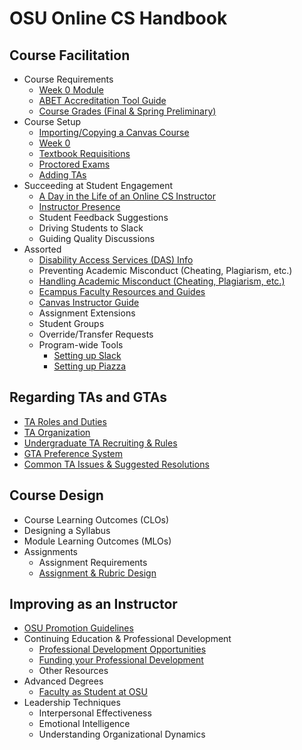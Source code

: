 # OSU Online CS Handbook

## Course Facilitation

- Course Requirements
  - [Week 0 Module](Week0List.html)
  - [ABET Accreditation Tool Guide](ABETGuide.html)
  - [Course Grades (Final & Spring Preliminary)](IssuingGrades.html)
- Course Setup
  - [Importing/Copying a Canvas Course](https://ecampus.oregonstate.edu/faculty/canvas/QuickReference-ImportYourCourseContent.pdf)
  - [Week 0](Week0List.html)
  - [Textbook Requisitions](https://ecampus.oregonstate.edu/faculty/manual/textbook.htm)
  - [Proctored Exams](ProctoredExams.html)
  - [Adding TAs](https://ecampus.oregonstate.edu/faculty/canvas/QuickReference-ManageAssistants.pdf)
- Succeeding at Student Engagement
  - [A Day in the Life of an Online CS Instructor](DayInTheLife.html)
  - [Instructor Presence](InstructorPresence.html)
  - Student Feedback Suggestions
  - Driving Students to Slack
  - Guiding Quality Discussions
- Assorted
  - [Disability Access Services (DAS) Info](DAS.html)
  - Preventing Academic Misconduct (Cheating, Plagiarism, etc.)
  - [Handling Academic Misconduct (Cheating, Plagiarism, etc.)](AcademicMisconduct.html)
  - [Ecampus Faculty Resources and Guides](https://ecampus.oregonstate.edu/faculty/canvas/)
  - [Canvas Instructor Guide](https://community.canvaslms.com/docs/DOC-10460)
  - Assignment Extensions
  - Student Groups
  - Override/Transfer Requests
  - Program-wide Tools
    - [Setting up Slack](SlackSetup.html)
    - [Setting up Piazza](PiazzaSetup.html)

## Regarding TAs and GTAs

- [TA Roles and Duties](TARolesDuties.html)
- [TA Organization](TAOrganization.html)
- [Undergraduate TA Recruiting & Rules](UTAs.html)
- [GTA Preference System](GTAPreferences.html)
- [Common TA Issues & Suggested Resolutions](TAIssues.html)

## Course Design

- Course Learning Outcomes (CLOs)
- Designing a Syllabus
- Module Learning Outcomes (MLOs)
- Assignments
  - Assignment Requirements
  - [Assignment & Rubric Design](AssignmentRubricDesign.html)

## Improving as an Instructor

- [OSU Promotion Guidelines](https://facultyaffairs.oregonstate.edu/faculty-handbook/promotion-and-tenure-guidelines)
- Continuing Education & Professional Development
  - [Professional Development Opportunities](ProfessionalDevOpportunities.html)
  - [Funding your Professional Development](ProfessionalDevFunding.html)
  - Other Resources
- Advanced Degrees
  - [Faculty as Student at OSU](https://gradschool.oregonstate.edu/admissions/faculty-as-student)
- Leadership Techniques
  - Interpersonal Effectiveness
  - Emotional Intelligence
  - Understanding Organizational Dynamics
